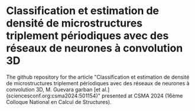 # Classification et estimation de densité de microstructures triplement périodiques avec des réseaux de neurones à convolution 3D
The github repository for the article "Classification et estimation de densité de microstructures
triplement périodiques avec des réseaux de neurones à convolution 3D, M.
Guevara garban [et al.] (sciencesconf.org:csma2024:501154)" presented at CSMA
2024 (16ème Colloque National en Calcul de Structures).
